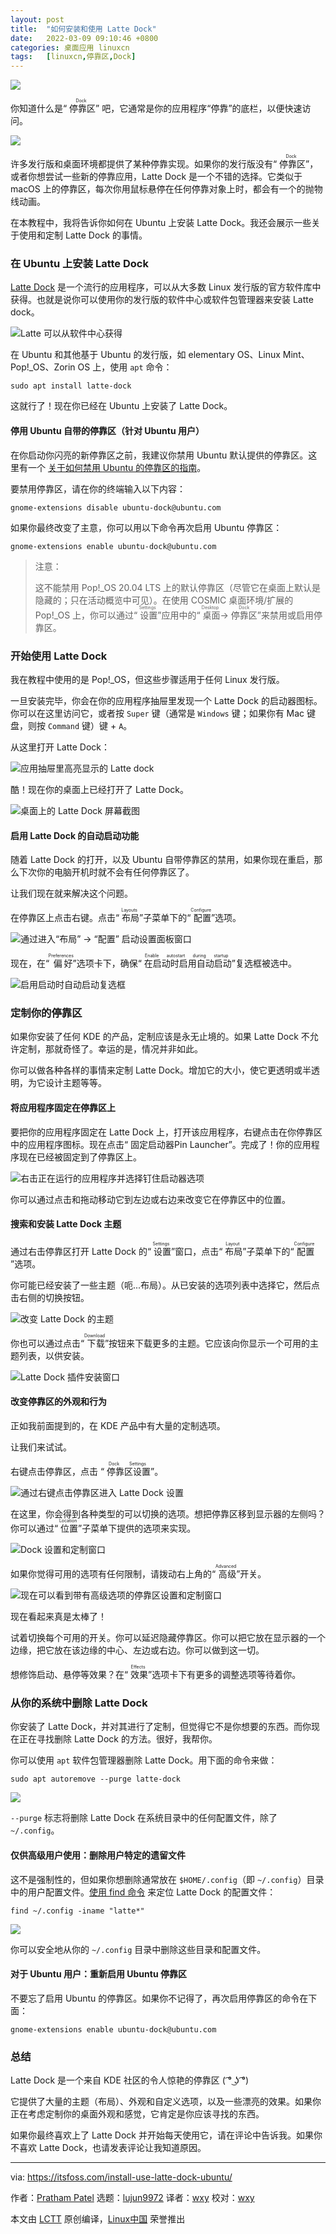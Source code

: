 ```yaml
---
layout: post
title:	"如何安装和使用 Latte Dock"
date:	2022-03-09 09:10:46 +0800 
categories:	桌面应用 linuxcn 
tags:	[linuxcn,停靠区,Dock]
---
```



![](/Asserts/Images//attachment/album/202203/09/091040v3n0vlxvt9a0zokx.jpg)


你知道什么是“<ruby> 停靠区 <rt>  Dock </rt></ruby>” 吧，它通常是你的应用程序“停靠”的底栏，以便快速访问。


![](/Asserts/Images//attachment/album/202203/09/091047f5mw8eoi41rc4m4c.jpg)


许多发行版和桌面环境都提供了某种停靠实现。如果你的发行版没有“<ruby> 停靠区 <rt>  Dock </rt></ruby>”，或者你想尝试一些新的停靠应用，Latte Dock 是一个不错的选择。它类似于 macOS 上的停靠区，每次你用鼠标悬停在任何停靠对象上时，都会有一个的抛物线动画。


在本教程中，我将告诉你如何在 Ubuntu 上安装 Latte Dock。我还会展示一些关于使用和定制 Latte Dock 的事情。


### 在 Ubuntu 上安装 Latte Dock


[Latte Dock](https://invent.kde.org/plasma/latte-dock) 是一个流行的应用程序，可以从大多数 Linux 发行版的官方软件库中获得。也就是说你可以使用你的发行版的软件中心或软件包管理器来安装 Latte dock。


![Latte 可以从软件中心获得](/Asserts/Images//attachment/album/202203/09/091049d5dha50dwle5aa56.png)


在 Ubuntu 和其他基于 Ubuntu 的发行版，如 elementary OS、Linux Mint、Pop!\_OS、Zorin OS 上，使用 `apt` 命令：



```
sudo apt install latte-dock

```

这就行了！现在你已经在 Ubuntu 上安装了 Latte Dock。


#### 停用 Ubuntu 自带的停靠区（针对 Ubuntu 用户）


在你启动你闪亮的新停靠区之前，我建议你禁用 Ubuntu 默认提供的停靠区。这里有一个 [关于如何禁用 Ubuntu 的停靠区的指南](https://itsfoss.com/disable-ubuntu-dock/)。


要禁用停靠区，请在你的终端输入以下内容：



```
gnome-extensions disable ubuntu-dock@ubuntu.com

```

如果你最终改变了主意，你可以用以下命令再次启用 Ubuntu 停靠区：



```
gnome-extensions enable ubuntu-dock@ubuntu.com

```


> 
> 注意：
> 
> 
> 这不能禁用 Pop!\_OS 20.04 LTS 上的默认停靠区（尽管它在桌面上默认是隐藏的；只在活动概览中可见）。在使用 COSMIC 桌面环境/扩展的 Pop!\_OS 上，你可以通过“<ruby> 设置 <rt>  Settings </rt></ruby>”应用中的“<ruby> 桌面 <rt>  Desktop </rt> -&gt; <ruby>  停靠区  <rt>   Dock  </rt> </ruby> ”来禁用或启用停靠区。</ruby>
> 
> 
> 


### 开始使用 Latte Dock


我在教程中使用的是 Pop!\_OS，但这些步骤适用于任何 Linux 发行版。


一旦安装完毕，你会在你的应用程序抽屉里发现一个 Latte Dock 的启动器图标。你可以在这里访问它，或者按 `Super` 键（通常是 `Windows` 键；如果你有 Mac 键盘，则按 `Command` 键）键 + `A`。


从这里打开 Latte Dock：


![应用抽屉里高亮显示的 Latte dock](/Asserts/Images//attachment/album/202203/09/091050dhzk4yw1k2eo1zfw.jpg)


酷！现在你的桌面上已经打开了 Latte Dock。


![桌面上的 Latte Dock 屏幕截图](/Asserts/Images//attachment/album/202203/09/091053ovyy7q3ynvy7vkhq.jpg)


#### 启用 Latte Dock 的自动启动功能


随着 Latte Dock 的打开，以及 Ubuntu 自带停靠区的禁用，如果你现在重启，那么下次你的电脑开机时就不会有任何停靠区了。


让我们现在就来解决这个问题。


在停靠区上点击右键。点击“<ruby> 布局 <rt>  Layouts </rt></ruby>”子菜单下的“<ruby> 配置 <rt>  Configure </rt></ruby>”选项。


![通过进入“布局” -> “配置” 启动设置面板窗口](/Asserts/Images//attachment/album/202203/09/091055h9ayzffddu8d12it.png)


现在，在“<ruby> 偏好 <rt>  Preferences </rt></ruby>”选项卡下，确保“<ruby> 在启动时启用自动启动 <rt>  Enable autostart during startup </rt></ruby>”复选框被选中。


![启用启动时自动启动复选框](/Asserts/Images//attachment/album/202203/09/091058dnq3x1aa9oxu3sq9.jpg)


### 定制你的停靠区


如果你安装了任何 KDE 的产品，定制应该是永无止境的。如果 Latte Dock 不允许定制，那就奇怪了。幸运的是，情况并非如此。


你可以做各种各样的事情来定制 Latte Dock。增加它的大小，使它更透明或半透明，为它设计主题等等。


#### 将应用程序固定在停靠区上


要把你的应用程序固定在 Latte Dock 上，打开该应用程序，右键点击在你停靠区中的应用程序图标。现在点击“<ruby> 固定启动器 <rt> </rt> Pin Launcher</ruby>”。完成了！你的应用程序现在已经被固定到了停靠区上。


![右击正在运行的应用程序并选择钉住启动器选项](/Asserts/Images//attachment/album/202203/09/091059df6zboab15cs5c5n.jpg)


你可以通过点击和拖动移动它到左边或右边来改变它在停靠区中的位置。


#### 搜索和安装 Latte Dock 主题


通过右击停靠区打开 Latte Dock 的“<ruby> 设置 <rt>  Settings </rt></ruby>”窗口，点击“<ruby> 布局 <rt>  Layout </rt></ruby>”子菜单下的“<ruby> 配置 <rt>  Configure </rt></ruby>”选项。


你可能已经安装了一些主题（呃...布局）。从已安装的选项列表中选择它，然后点击右侧的切换按钮。


![改变 Latte Dock 的主题](/Asserts/Images//attachment/album/202203/09/091101zz2g0z27bgi4sxn7.jpg)


你也可以通过点击“<ruby> 下载 <rt>  Download </rt></ruby>”按钮来下载更多的主题。它应该向你显示一个可用的主题列表，以供安装。


![Latte Dock 插件安装窗口](/Asserts/Images//attachment/album/202203/09/091103dwxhnbj5x9jw9899.jpg)


#### 改变停靠区的外观和行为


正如我前面提到的，在 KDE 产品中有大量的定制选项。


让我们来试试。


右键点击停靠区，点击 “<ruby> 停靠区设置 <rt>  Dock Settings </rt></ruby>”。


![通过右键点击停靠区进入 Latte Dock 设置](/Asserts/Images//attachment/album/202203/09/091104quioopk00uucq0ec.jpg)


在这里，你会得到各种类型的可以切换的选项。想把停靠区移到显示器的左侧吗？你可以通过“<ruby> 位置 <rt>  Location </rt></ruby>”子菜单下提供的选项来实现。


![Dock 设置和定制窗口](/Asserts/Images//attachment/album/202203/09/091106jxkcn75d7484eet7.jpg)


如果你觉得可用的选项有任何限制，请拨动右上角的“<ruby> 高级 <rt>  Advanced </rt></ruby>”开关。


![现在可以看到带有高级选项的停靠区设置和定制窗口](/Asserts/Images//attachment/album/202203/09/091109m8cg9079ctmi93mz.jpg)


现在看起来真是太棒了！


试着切换每个可用的开关。你可以延迟隐藏停靠区。你可以把它放在显示器的一个边缘，把它放在该边缘的中心、左边或右边。你可以做到这一切。


想修饰启动、悬停等效果？在“<ruby> 效果 <rt>  Effects </rt></ruby>”选项卡下有更多的调整选项等待着你。


### 从你的系统中删除 Latte Dock


你安装了 Latte Dock，并对其进行了定制，但觉得它不是你想要的东西。而你现在正在寻找删除 Latte Dock 的方法。很好，我帮你。


你可以使用 `apt` 软件包管理器删除 Latte Dock。用下面的命令来做：



```
sudo apt autoremove --purge latte-dock

```

![](/Asserts/Images//attachment/album/202203/09/091111f79hnswwf2sksq7e.jpg)


`--purge` 标志将删除 Latte Dock 在系统目录中的任何配置文件，除了 `~/.config`。


#### 仅供高级用户使用：删除用户特定的遗留文件


这不是强制性的，但如果你想删除通常放在 `$HOME/.config`（即 `~/.config`）目录中的用户配置文件。[使用 find 命令](https://linuxhandbook.com/find-command-examples/) 来定位 Latte Dock 的配置文件：



```
find ~/.config -iname "latte*"

```

![](/Asserts/Images//attachment/album/202203/09/091112jy02yrzl11a4ryc3.jpg)


你可以安全地从你的 `~/.config` 目录中删除这些目录和配置文件。


#### 对于 Ubuntu 用户：重新启用 Ubuntu 停靠区


不要忘了启用 Ubuntu 的停靠区。如果你不记得了，再次启用停靠区的命令在下面：



```
gnome-extensions enable ubuntu-dock@ubuntu.com

```

### 总结


Latte Dock 是一个来自 KDE 社区的令人惊艳的停靠区 ( ͡° ͜ʖ ͡°)


它提供了大量的主题（布局）、外观和自定义选项，以及一些漂亮的效果。如果你正在考虑定制你的桌面外观和感觉，它肯定是你应该寻找的东西。


如果你最终喜欢上了 Latte Dock 并开始每天使用它，请在评论中告诉我。如果你不喜欢 Latte Dock，也请发表评论让我知道原因。




---


via: <https://itsfoss.com/install-use-latte-dock-ubuntu/>


作者：[Pratham Patel](https://itsfoss.com/author/pratham/) 选题：[lujun9972](https://github.com/lujun9972) 译者：[wxy](https://github.com/wxy) 校对：[wxy](https://github.com/wxy)


本文由 [LCTT](https://github.com/LCTT/TranslateProject) 原创编译，[Linux中国](https://linux.cn/) 荣誉推出
